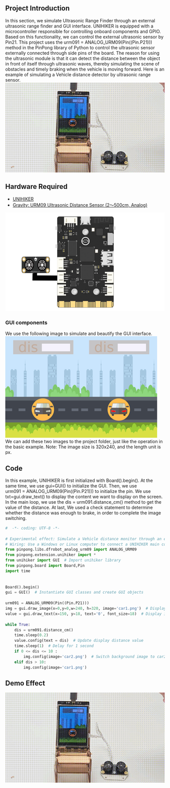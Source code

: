 ## **Project Introduction**
In this section, we simulate Ultrasonic Range Finder through an external ultrasonic range finder and GUI interface.
UNIHIKER is equipped with a microcontroller responsible for controlling onboard components and GPIO. Based on this functionality, we can control the external ultrasonic sensor by Pin21. This project uses the urm091 = ANALOG_URM09(Pin((Pin.P21))) method in the PinPong library of Python to control the ultrasonic sensor externally connected through side pins of the board. The reason for using the ultrasonic module is that it can detect the distance between the object in front of itself through ultrasonic waves, thereby simulating the scene of obstacles and timely braking when the vehicle is moving forward.
Here is an example of simulating a Vehicle distance detector by ultrasonic range sensor. 
![6-480P[00h00m00s-00h00m07s].gif](img/6_Ultrasonic_Range_Finder/1721282299424-a193df2c-ecbd-42c9-802b-350d334d2898.gif)
## **Hardware Required**

- [UNIHIKER](https://www.dfrobot.com/product-2691.html)
- [Gravity: URM09 Ultrasonic Distance Sensor (2～500cm, Analog)](https://www.dfrobot.com/product-1862.html)

![超声波.png](img/6_Ultrasonic_Range_Finder/1720429186802-f4c82209-f75e-4fad-a929-eb6fa7d8e52f.png)
### **GUI components**
We use the following image to simulate and beautify the GUI interface.
![car1.png](img/6_Ultrasonic_Range_Finder/1720407346180-06fb2c1c-cabd-4bdb-b147-a4472b8ece75.png)![car2.png](img/6_Ultrasonic_Range_Finder/1720407358814-ea3f46d8-7b07-4224-bd60-5d79f026d1e3.png)
We can add these two images to the project folder, just like the operation in the basic example.
Note: The image size is 320x240, and the length unit is px.
## **Code**
In this example, UNIHIKER is first initialized with Board().begin(). At the same time, we use gui=GUI() to initialize the  GUI. Then, we use urm091 = ANALOG_URM09(Pin((Pin.P21))) to initialize the pin. We use txt=gui.draw_text() to display the content we want to display on the screen. In the main loop, we use the dis = urm091.distance_cm() method to get the value of the distance. At last, We used a check statement to determine whether the distance was enough to brake, in order to complete the image switching.
```python
#  -*- coding: UTF-8 -*-

# Experimental effect: Simulate a Vehicle distance monitor through an external ultrasonic sensor and GUI interface
# Wiring: Use a Windows or Linux computer to connect a UNIHIKER main control board, Pin21 connects the ultrasonic sensor
from pinpong.libs.dfrobot_analog_urm09 import ANALOG_URM09
from pinpong.extension.unihiker import *
from unihiker import GUI  # Import unihiker library
from pinpong.board import Board,Pin
import time


Board().begin()
gui = GUI()  # Instantiate GUI classes and create GUI objects

urm091 = ANALOG_URM09(Pin((Pin.P21)))
img = gui.draw_image(x=0,y=0,w=240, h=320, image='car1.png')  # Display initial background image as car1
value = gui.draw_text(x=150, y=18, text='0', font_size=18)  # Display initial distance value

while True:
    dis = urm091.distance_cm()
    time.sleep(0.2)
    value.config(text = dis)  # Update display distance value
    time.sleep(1)  # Delay for 1 second
    if 0 <= dis <= 10 :
        img.config(image='car2.png')  # Switch background image to car2
    elif dis > 10:
        img.config(image='car1.png')

```
## **Demo Effect**
![6-480P[00h00m00s-00h00m07s].gif](img/6_Ultrasonic_Range_Finder/1721282299424-a193df2c-ecbd-42c9-802b-350d334d2898.gif)
